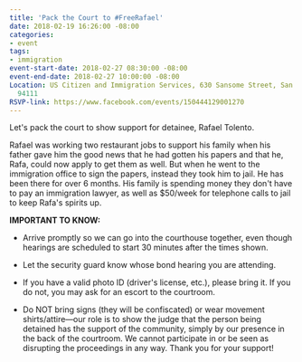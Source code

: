 ```yaml
---
title: 'Pack the Court to #FreeRafael'
date: 2018-02-19 16:26:00 -08:00
categories:
- event
tags:
- immigration
event-start-date: 2018-02-27 08:30:00 -08:00
event-end-date: 2018-02-27 10:00:00 -08:00
Location: US Citizen and Immigration Services, 630 Sansome Street, San Francisco CA
  94111
RSVP-link: https://www.facebook.com/events/150444129001270
---
```


Let's pack the court to show support for detainee, Rafael Tolento.

Rafael was working two restaurant jobs to support his family when his father gave him the good news that he had gotten his papers and that he, Rafa, could now apply to get them as well. But when he went to the immigration office to sign the papers, instead they took him to jail. He has been there for over 6 months. His family is spending money they don't have to pay an immigration lawyer, as well as $50/week for telephone calls to jail to keep Rafa's spirits up.

**IMPORTANT TO KNOW:**

* Arrive promptly so we can go into the courthouse together, even though hearings are scheduled to start 30 minutes after the times shown.

* Let the security guard know whose bond hearing you are attending.

* If you have a valid photo ID (driver's license, etc.), please bring it. If you do not, you may ask for an escort to the courtroom.

* Do NOT bring signs (they will be confiscated) or wear movement shirts/attire—our role is to show the judge that the person being detained has the support of the community, simply by our presence in the back of the courtroom. We cannot participate in or be seen as disrupting the proceedings in any way. Thank you for your support!